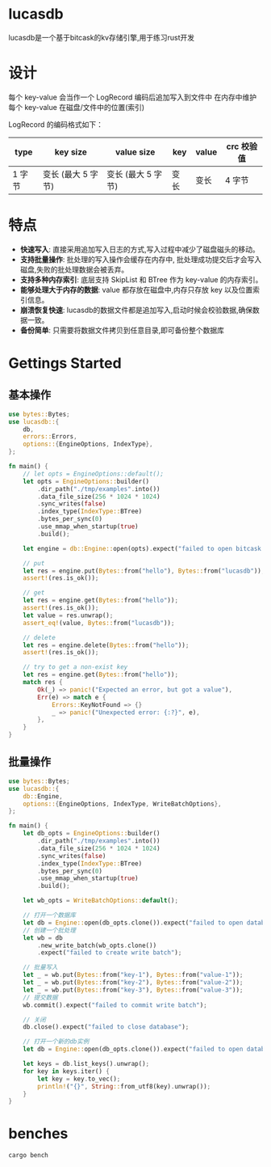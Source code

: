 # lucasdb
lucasdb是一个基于bitcask的kv存储引擎,用于练习rust开发

# 设计
每个 key-value 会当作一个 LogRecord 编码后追加写入到文件中
在内存中维护每个 key-value 在磁盘/文件中的位置(索引)

LogRecord 的编码格式如下：

| type | key size     | value size   | key | value | crc 校验值 |
| ---- | ------------ | ------------ | --- | ----- | ------- |
| 1 字节 | 变长 (最大 5 字节) | 变长 (最大 5 字节) | 变长  | 变长    | 4 字节    |


# 特点
- **快速写入**: 直接采用追加写入日志的方式,写入过程中减少了磁盘磁头的移动。
- **支持批量操作**: 批处理的写入操作会缓存在内存中, 批处理成功提交后才会写入磁盘,失败的批处理数据会被丢弃。
- **支持多种内存索引**: 底层支持 SkipList 和 BTree 作为 key-value 的内存索引。
- **能够处理大于内存的数据**: value 都存放在磁盘中,内存只存放 key 以及位置索引信息。
- **崩溃恢复快速**: lucasdb的数据文件都是追加写入,启动时候会校验数据,确保数据一致。
- **备份简单**: 只需要将数据文件拷贝到任意目录,即可备份整个数据库


# Gettings Started
## 基本操作
```rust
use bytes::Bytes;
use lucasdb::{
    db,
    errors::Errors,
    options::{EngineOptions, IndexType},
};

fn main() {
    // let opts = EngineOptions::default();
    let opts = EngineOptions::builder()
        .dir_path("./tmp/examples".into())
        .data_file_size(256 * 1024 * 1024)
        .sync_writes(false)
        .index_type(IndexType::BTree)
        .bytes_per_sync(0)
        .use_mmap_when_startup(true)
        .build();

    let engine = db::Engine::open(opts).expect("failed to open bitcask engine");

    // put
    let res = engine.put(Bytes::from("hello"), Bytes::from("lucasdb"));
    assert!(res.is_ok());

    // get
    let res = engine.get(Bytes::from("hello"));
    assert!(res.is_ok());
    let value = res.unwrap();
    assert_eq!(value, Bytes::from("lucasdb"));

    // delete
    let res = engine.delete(Bytes::from("hello"));
    assert!(res.is_ok());

    // try to get a non-exist key
    let res = engine.get(Bytes::from("hello"));
    match res {
        Ok(_) => panic!("Expected an error, but got a value"),
        Err(e) => match e {
            Errors::KeyNotFound => {}
            _ => panic!("Unexpected error: {:?}", e),
        },
    }
}
```

## 批量操作
```rust
use bytes::Bytes;
use lucasdb::{
    db::Engine,
    options::{EngineOptions, IndexType, WriteBatchOptions},
};

fn main() {
    let db_opts = EngineOptions::builder()
        .dir_path("./tmp/examples".into())
        .data_file_size(256 * 1024 * 1024)
        .sync_writes(false)
        .index_type(IndexType::BTree)
        .bytes_per_sync(0)
        .use_mmap_when_startup(true)
        .build();

    let wb_opts = WriteBatchOptions::default();

    // 打开一个数据库
    let db = Engine::open(db_opts.clone()).expect("failed to open database");
    // 创建一个批处理
    let wb = db
        .new_write_batch(wb_opts.clone())
        .expect("failed to create write batch");

    // 批量写入
    let _ = wb.put(Bytes::from("key-1"), Bytes::from("value-1"));
    let _ = wb.put(Bytes::from("key-2"), Bytes::from("value-2"));
    let _ = wb.put(Bytes::from("key-3"), Bytes::from("value-3"));
    // 提交数据
    wb.commit().expect("failed to commit write batch");

    // 关闭
    db.close().expect("failed to close database");

    // 打开一个新的db实例
    let db = Engine::open(db_opts.clone()).expect("failed to open database 2");

    let keys = db.list_keys().unwrap();
    for key in keys.iter() {
        let key = key.to_vec();
        println!("{}", String::from_utf8(key).unwrap());
    }
}
```


# benches
```bash
cargo bench
```
